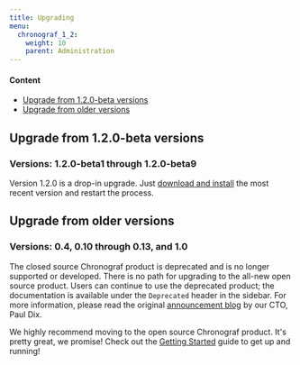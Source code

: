 ```yaml
---
title: Upgrading
menu:
  chronograf_1_2:
    weight: 10
    parent: Administration
---
```


#### Content

* [Upgrade from 1.2.0-beta versions](#upgrade-from-1-2-0-beta-versions)
* [Upgrade from older versions](#upgrade-from-older-versions)

## Upgrade from 1.2.0-beta versions
### Versions: 1.2.0-beta1 through 1.2.0-beta9

Version 1.2.0 is a drop-in upgrade.
Just [download and install](https://portal.influxdata.com/downloads) the most recent version and restart the process.

## Upgrade from older versions
### Versions: 0.4, 0.10 through 0.13, and 1.0

The closed source Chronograf product is deprecated and is no longer supported or developed.
There is no path for upgrading to the all-new open source product.
Users can continue to use the deprecated product; the documentation is available under the `Deprecated` header in the sidebar.
For more information, please read the original [announcement blog](https://www.influxdata.com/announcing-the-new-chronograf-a-ui-for-the-tick-stack-and-a-complete-open-source-monitoring-solution/) by our CTO, Paul Dix.

We highly recommend moving to the open source Chronograf product.
It's pretty great, we promise!
Check out the [Getting Started](/chronograf/v1.2/introduction/getting-started/) guide to get up and running!